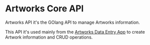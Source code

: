 # Artworks Core API 
Artworks API it's the GOlang API to manage Artworks information.

This API it's used mainly from the [Artworks Data Entry App](https://github.com/jcorral/data-royale-data-entry) to create Artwork information and CRUD operations.
